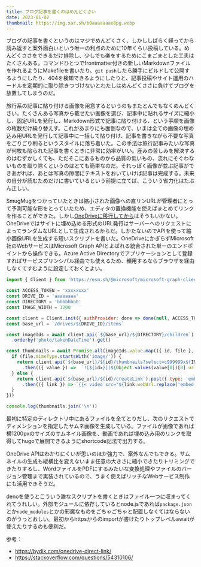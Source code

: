 ```yaml
---
title: ブログ記事を書くのはめんどくさい
date: 2023-01-02
thumbnail: https://img.xar.sh/b0aaaaaaae8pg.webp
---
```


ブログの記事を書くというのはマジでめんどくさく、しかししばらく経ってから読み返すと案外面白いという唯一の利点のために10年くらい投稿している。めんどくささをできるだけ排除し、少しでも楽をするためにこまごまとした工夫はたくさんある。コマンドひとつでfrontmatter付きの新しいMarkdownファイルを作れるようにMakefileを書いたり、`git push`したら勝手にビルドして公開するようにしたり、404を検知できるようにしたりと、記事投稿やサイト運用のハードルを定期的に取り除きつづけないとわたしはめんどくささに負けてブログを放置してしまうのだ。

旅行系の記事に貼り付ける画像を用意するというのもまたとんでもなくめんどくさい。たくさんある写真から載せたい画像を選び、記事中に貼れるサイズに縮小し、固定URLを発行し、Markdown形式で記事に貼り付ける、という手順を画像の枚数だけ繰り替えす。これがあまりにも面倒なので、いまは全ての画像の埋め込み用URLを発行して記事中に一括して貼り付け、記事を書きながら不要な写真をごりごり削るというスタイルに落ち着いた。この手法は旅行記事みたいな写真が何枚も貼られた記事を書くときに非常に効率がいい。産みの苦しみを解決するのはむずかしくても、ただそこにあるものから品質の低いもの、流れにそぐわないものを取り除くというのはとても簡単なのだ。それっぽく画像が並ぶ記事ができあがれば、あとは写真の隙間にテキストをおいていけば記事は完成する。未来の自分が読むためだけに書いているという前提に立てば、こういう省力化はたぶん正しい。

SmugMugをつかっていたときは縮小された画像への直リンURLが管理者にとって予測可能な形をとっていたため、エディタの置換機能を使えばまとめてリンクを作ることができた。しかし[OneDriveに移行してから](/post/1667378672/)はそうもいかない。OneDriveではサイトに埋め込める形式のURL発行はサーバーへのリクエストによってランダムなURLとして生成されるからだ。しかたないのでAPIを使って縮小画像URLを生成する短いスクリプトを書いた。OneDriveにかぎらずMicrosoft社のWebサービスはMicrosoft Graph APIとよばれる統合された単一のエンドポイントから操作できる。Azure Active Directoryでアプリケーションとして登録すればサービスプリンシパル経由でも使えるため、頻用するならブラウザを経由しなくてすむように設定しておくとよい。

```js
import { Client } from 'https://esm.sh/@microsoft/microsoft-graph-client@3.0.4'

const ACCESS_TOKEN = 'xxxxxxxx'
const DRIVE_ID = 'aaaaaaaa'
const DIRECTORY = 'bbbbbbbb'
const IMAGE_WIDTH = 1200

const client = Client.init({ authProvider: done => done(null, ACCESS_TOKEN) })
const base_url = `/drives/${DRIVE_ID}/items`

const imageIds = await client.api(`${base_url}/${DIRECTORY}/children`)
  .orderby('photo/takenDateTime').get()

const thumbnails = await Promise.all(imageIds.value.map(({ id, file }, idx) => {
  if (file.mimeType.startsWith('image/')) {
    return client.api(`${base_url}/${id}/thumbnails?select=c999999x${IMAGE_WIDTH}`).get()
      .then(({ value }) =>  `![${idx}](${Object.values(value[0])[0].url})`)
  } else {
    return client.api(`${base_url}/${id}/createLink`).post({ type: 'embed' })
      .then(({ link }) => `{{​< video src="${link.webUrl.replace('embed', 'download')}" >​}}`)
  }
}))

console.log(thumbnails.join('\n'))
```

最初に特定のディレクトリ中にあるファイルを全てとりだし、次のリクエストでディメンションを指定したサムネ画像を生成している。ファイルが画像であれば横1200pxのサイズのサムネイル画像を、動画であれば埋め込み用のリンクを取得してhugoで展開できるようにshortcode記法で出力する。

OneDrive APIはわかりにくいが思いのほか強力で、案外なんでもできる。サムネイルの生成も縦横比を変えないまま任意の大きさに縮小できたりトリミングできたりするし、WordファイルをPDFにするみたいな変換処理やファイルのバージョン管理まで実装されているので、うまく使えばリッチなWebサービス制作にも活用できそうだ。

denoを使うとこういう雑なスクリプトを書くときはファイル一つに収まってくれてうれしい。外部モジュールに依存しているとnode.jsであれば`package.json`とか`node_modules`とかの邪魔なものをごちゃごちゃと配置しなくてはならないのがうっとおしい。最初からhttpsからのimportが書けたりトップレベルawaitが使えたりするのも便利だ。

参考：

- <https://bydik.com/onedrive-direct-link/>
- <https://stackoverflow.com/questions/54310106/>
